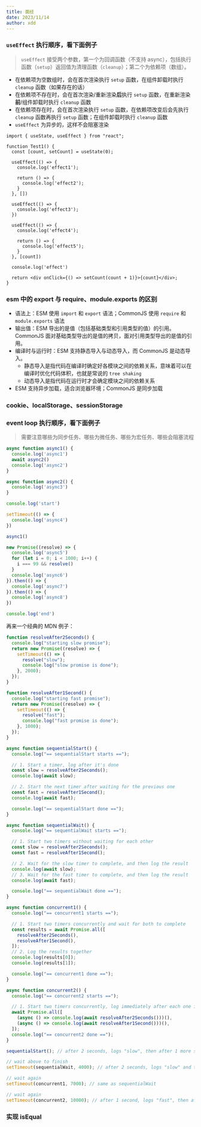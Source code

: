 ```yaml
---
title: 面经
date: 2023/11/14
author: xdd
---
```


### `useEffect` 执行顺序，看下面例子

> `useEffect` 接受两个参数，第一个为回调函数（不支持 async），包括执行函数（`setup`）返回值为清理函数（`cleanup`）；第二个为依赖项（数组）。

* 在依赖项为空数组时，会在首次渲染执行 `setup` 函数，在组件卸载时执行 `cleanup` 函数（如果存在的话）
* 在依赖项不存在时，会在首次渲染/重新渲染**后**执行 `setup` 函数，在重新渲染**前**/组件卸载时执行 `cleanup` 函数
* 在依赖项存在时，会在首次渲染执行 `setup` 函数，在依赖项改变后会先执行 `cleanup` 函数再执行 `setup` 函数；在组件卸载时执行 `cleanup` 函数
* `useEffect` 为异步的，这样不会阻塞渲染

```tsx
import { useState, useEffect } from "react";

function Test1() {
  const [count, setCount] = useState(0);

  useEffect(() => {
    console.log('effect1');
    
    return () => {
      console.log('effect2');
    }
  }, [])

  useEffect(() => {
    console.log('effect3');
  })

  useEffect(() => {
    console.log('effect4');

    return () => {
      console.log('effect5');
    }
  }, [count])

  console.log('effect')

  return <div onClick={() => setCount(count + 1)}>{count}</div>;
}
```

### esm 中的 export 与 require、module.exports 的区别

* 语法上：ESM 使用 `import` 和 `export` 语法；CommonJS 使用 `require` 和 `module.exports` 语法
* 输出值：ESM 导出的是值（包括基础类型和引用类型的值）的引用。CommonJS 面对基础类型导出的是值的拷贝，面对引用类型导出的是值的引用。
* 编译时与运行时：ESM 支持静态导入与动态导入，而 CommonJS 是动态导入。
  * 静态导入是指代码在编译时确定好各模块之间的依赖关系，意味着可以在编译时优化代码体积，也就是常说的 `tree shaking`
  * 动态导入是指代码在运行时才会确定模块之间的依赖关系
* ESM 支持异步加载，适合浏览器环境；CommonJS 是同步加载

### cookie、localStorage、sessionStorage

### event loop 执行顺序，看下面例子

> 需要注意哪些为同步任务、哪些为微任务、哪些为宏任务、哪些会阻塞流程

```ts
async function async1() {
  console.log('async1')
  await async2()
  console.log('async2')
}

async function async2() {
  console.log('async3')
}

console.log('start')

setTimeout(() => {
  console.log('async4')
})

async1()

new Promise((resolve) => {
  console.log('async5')
  for (let i = 0; i < 1000; i++) {
    i === 99 && resolve()
  }
  console.log('async6')
}).then(() => {
  console.log('async7')
}).then(() => {
  console.log('async8')
})

console.log('end')

```

再来一个经典的 MDN 例子：

```js
function resolveAfter2Seconds() {
  console.log("starting slow promise");
  return new Promise((resolve) => {
    setTimeout(() => {
      resolve("slow");
      console.log("slow promise is done");
    }, 2000);
  });
}

function resolveAfter1Second() {
  console.log("starting fast promise");
  return new Promise((resolve) => {
    setTimeout(() => {
      resolve("fast");
      console.log("fast promise is done");
    }, 1000);
  });
}

async function sequentialStart() {
  console.log("== sequentialStart starts ==");

  // 1. Start a timer, log after it's done
  const slow = resolveAfter2Seconds();
  console.log(await slow);

  // 2. Start the next timer after waiting for the previous one
  const fast = resolveAfter1Second();
  console.log(await fast);

  console.log("== sequentialStart done ==");
}

async function sequentialWait() {
  console.log("== sequentialWait starts ==");

  // 1. Start two timers without waiting for each other
  const slow = resolveAfter2Seconds();
  const fast = resolveAfter1Second();

  // 2. Wait for the slow timer to complete, and then log the result
  console.log(await slow);
  // 3. Wait for the fast timer to complete, and then log the result
  console.log(await fast);

  console.log("== sequentialWait done ==");
}

async function concurrent1() {
  console.log("== concurrent1 starts ==");

  // 1. Start two timers concurrently and wait for both to complete
  const results = await Promise.all([
    resolveAfter2Seconds(),
    resolveAfter1Second(),
  ]);
  // 2. Log the results together
  console.log(results[0]);
  console.log(results[1]);

  console.log("== concurrent1 done ==");
}

async function concurrent2() {
  console.log("== concurrent2 starts ==");

  // 1. Start two timers concurrently, log immediately after each one is done
  await Promise.all([
    (async () => console.log(await resolveAfter2Seconds()))(),
    (async () => console.log(await resolveAfter1Second()))(),
  ]);
  console.log("== concurrent2 done ==");
}

sequentialStart(); // after 2 seconds, logs "slow", then after 1 more second, "fast"

// wait above to finish
setTimeout(sequentialWait, 4000); // after 2 seconds, logs "slow" and then "fast"

// wait again
setTimeout(concurrent1, 7000); // same as sequentialWait

// wait again
setTimeout(concurrent2, 10000); // after 1 second, logs "fast", then after 1 more second, "slow"
```

### 实现 isEqual
